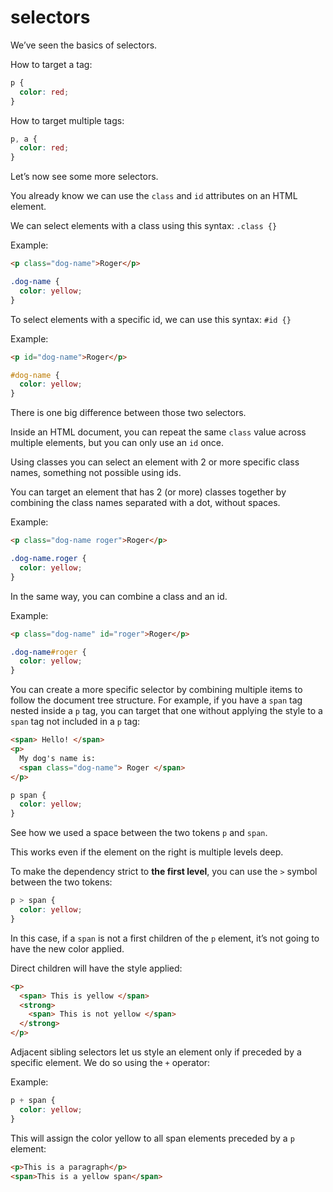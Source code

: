 # selectors

We’ve seen the basics of selectors.

How to target a tag:

```css
p {
  color: red;
}
```

How to target multiple tags:

```css
p, a {
  color: red;
}
```

Let’s now see some more selectors.

You already know we can use the `class` and `id` attributes on an HTML element.

We can select elements with a class using this syntax: `.class {}`

Example:

```html
<p class="dog-name">Roger</p>
```

```css
.dog-name {
  color: yellow;
}
```

To select elements with a specific id, we can use this syntax: `#id {}`

Example:

```html
<p id="dog-name">Roger</p>
```

```css
#dog-name {
  color: yellow;
}
```

There is one big difference between those two selectors.

Inside an HTML document, you can repeat the same `class` value across multiple elements, but you can only use an `id` once.

Using classes you can select an element with 2 or more specific class names, something not possible using ids.

You can target an element that has 2 (or more) classes together by combining the class names separated with a dot, without spaces.

Example:

```html
<p class="dog-name roger">Roger</p>
```

```css
.dog-name.roger {
  color: yellow;
}
```

In the same way, you can combine a class and an id.

Example:

```html
<p class="dog-name" id="roger">Roger</p>
```

```css
.dog-name#roger {
  color: yellow;
}
```

You can create a more specific selector by combining multiple items to follow the document tree structure. For example, if you have a `span` tag nested inside a `p` tag, you can target that one without applying the style to a `span` tag not included in a `p` tag:

```html
<span> Hello! </span>
<p>
  My dog's name is:
  <span class="dog-name"> Roger </span>
</p>
```

```css
p span {
  color: yellow;
}
```

See how we used a space between the two tokens `p` and `span`.

This works even if the element on the right is multiple levels deep.

To make the dependency strict to **the first level**, you can use the `>` symbol between the two tokens:

```css
p > span {
  color: yellow;
}
```

In this case, if a `span` is not a first children of the `p` element, it’s not going to have the new color applied.

Direct children will have the style applied:

```html
<p>
  <span> This is yellow </span>
  <strong>
    <span> This is not yellow </span>
  </strong>
</p>
```

Adjacent sibling selectors let us style an element only if preceded by a specific element. We do so using the `+` operator:

Example:

```css
p + span {
  color: yellow;
}
```

This will assign the color yellow to all span elements preceded by a `p` element:

```html
<p>This is a paragraph</p>
<span>This is a yellow span</span>
```
